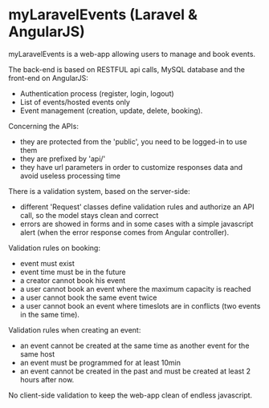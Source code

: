# myLaravelEvents (Laravel & AngularJS)

myLaravelEvents is a web-app allowing users to manage and book events.

The back-end is based on RESTFUL api calls, MySQL database and the front-end on AngularJS:
  - Authentication process (register, login, logout)
  - List of events/hosted events only
  - Event management (creation, update, delete, booking).

Concerning the APIs:
  - they are protected from the 'public', you need to be logged-in to use them
  - they are prefixed by 'api/' 
  - they have url parameters in order to customize responses data and avoid useless processing time

There is a validation system, based on the server-side:
  - different 'Request' classes define validation rules and authorize an API call, so the model stays clean and correct
  - errors are showed in forms and in some cases with a simple javascript alert (when the error response comes from Angular controller). 

Validation rules on booking:
  - event must exist
  - event time must be in the future
  - a creator cannot book his event
  - a user cannot book an event where the maximum capacity is reached
  - a user cannot book the same event twice
  - a user cannot book an event where timeslots are in conflicts (two events in the same time).

Validation rules when creating an event:
  - an event cannot be created at the same time as another event for the same host
  - an event must be programmed for at least 10min
  - an event cannot be created in the past and must be created at least 2 hours after now.

No client-side validation to keep the web-app clean of endless javascript.
